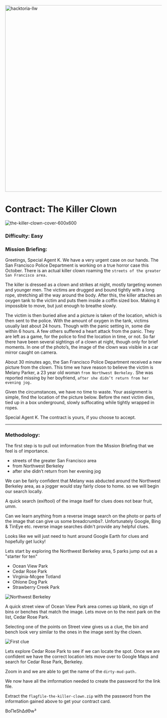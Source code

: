 <img width="600" alt="hacktoria-llw" src="https://user-images.githubusercontent.com/117080369/203552138-61a92b48-c7b5-473e-9a58-c09ccb2dcef1.png">

# Contract: The Killer Clown
![the-killer-clown-cover-600x600](https://user-images.githubusercontent.com/117080369/203552615-167c8b70-28e8-4923-8b0c-b3a382e161e4.png)

### Difficulty: Easy

### Mission Briefing:

Greetings, Special Agent K. We have a very urgent case on our hands. The San Francisco Police Department is working on a true horror case this October. There is an actual killer clown roaming the `streets of the greater San Francisco area.`

The killer is dressed as a clown and strikes at night, mostly targeting women and younger men. The victims are drugged and bound tightly with a long rope, stretching all the way around the body. After this, the killer attaches an oxygen tank to the victim and puts them inside a coffin sized box. Making it impossible to move, but just enough to breathe slowly.

The victim is then buried alive and a picture is taken of the location, which is then sent to the police. With the amount of oxygen in the tank, victims usually last about 24 hours. Though with the panic setting in, some die within 6 hours. A few others suffered a heart attack from the panic. They are left as a game, for the police to find the location in time, or not. So far there have been several sightings of a clown at night, though only for brief moments. In one of the photo’s, the image of the clown was visible in a car mirror caught on camera.

About 30 minutes ago, the San Francisco Police Department received a new picture from the clown. This time we have reason to believe the victim is Melany Parker, a 23 year old woman `from Northwest Berkeley.` She was reported missing by her boyfriend, `after she didn’t return from her evening jog.`

Given the circumstances, we have no time to waste. Your assignment is simple, find the location of the picture below. Before the next victim dies, tied up in a box underground, slowly suffocating while tightly wrapped in ropes.

Special Agent K. The contract is yours, if you choose to accept.

---

### Methodology:
The first step is to pull out imformation from the Mission Briefing that we feel is of importance.
* streets of the greater San Francisco area
* from Northwest Berkeley
* after she didn’t return from her evening jog

We can be fairly confident that Melany was abducted around the Northwest Berkeley area, as a jogger would stay fairly close to home. so we will begin our search locally.

A quick search (exiftool) of the image itself for clues does not bear fruit, umm.

Can we learn anything from a reverse image search on the photo or parts of the image that can give us some breadcrumbs?.
Unfortunately Google, Bing & TinEye etc. reverse image searches didn't provide any helpful clues.

Looks like we will just need to hunt around Google Earth for clues and hopefully get lucky!

Lets start by exploring the Northwest Berkeley area, 5 parks jump out as a "starter for ten"
* Ocean View Park
* Cedar Rose Park
* Virginia-Mcgee Totland
* Ohlone Dog Park
* Strawberry Creek Park

![Northwest Berkeley](https://user-images.githubusercontent.com/117080369/199007428-eeadc783-4aa0-4b53-82d5-42cd28da1307.png)

A quick street view of Ocean View Park area comes up blank, no sign of bins or benches that match the image.
Lets move on to the next park on the list, Cedar Rose Park.

Selecting one of the points on Street view gives us a clue, the bin and bench look very similar to the ones in the image sent by the clown.

![First clue](https://user-images.githubusercontent.com/117080369/199009275-1cd6bde7-0e2b-4539-ba3f-2e47ae7da20b.png)

Lets explore Cedar Rose Park to see if we can locate the spot. Once we are confident we have the correct location lets move over to Google Maps and search for Cedar Rose Park, Berkeley.

Zoom in and we are able to get the name of the `dirty-mud-path.`

We now have all the imformation needed to create the password for the link file.

Extract the `flagfile-the-killer-clown.zip` with the password from the information gained above to get your contract card.


BoΠeShΔdϴw³
